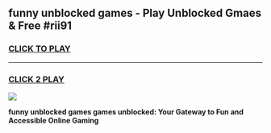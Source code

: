
## funny unblocked games - Play Unblocked Gmaes & Free #rii91
<h3>
<a href="https://news.freeplayer.one?title=funny_unblocked_games&ref=24F">CLICK TO PLAY</a></h3>
<hr>

<h3>
<a href="https://news.freeplayer.one?title=funny_unblocked_games&ref=24F">CLICK 2 PLAY</a>
  
</h3>

<a href="https://news.freeplayer.one?title=funny_unblocked_games&ref=24F/"><img src="https://clearcache.store/games.png"></a>


**funny unblocked games games unblocked: Your Gateway to Fun and Accessible Online Gaming**

